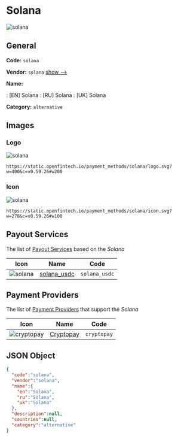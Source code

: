 
# Solana 
![solana](https://static.openfintech.io/payment_methods/solana/logo.svg?w=400&c=v0.59.26#w200)  

## General 
**Code:** `solana` 
 
**Vendor:** `solana` [show -->](/vendors/solana/) 
 
**Name:** 
 
:	[EN] Solana 
:	[RU] Solana 
:	[UK] Solana 
 
**Category:** `alternative` 
 

## Images 

### Logo 
![solana](https://static.openfintech.io/payment_methods/solana/logo.svg?w=400&c=v0.59.26#w200)  

```
https://static.openfintech.io/payment_methods/solana/logo.svg?w=400&c=v0.59.26#w200
```  

### Icon 
![solana](https://static.openfintech.io/payment_methods/solana/icon.svg?w=278&c=v0.59.26#w100)  

```
https://static.openfintech.io/payment_methods/solana/icon.svg?w=278&c=v0.59.26#w100
```  

## Payout Services 
 
The list of [Payout Services](/payout-services/) based on the _Solana_ 

|Icon|Name|Code| 
|:---:|:---:|:---:| 
|![solana](https://static.openfintech.io/payout_methods/solana/icon.svg?w=278&c=v0.59.26#w40) |[solana_usdc](/payout-services/solana_usdc/)|`solana_usdc`| 
 

## Payment Providers 
 
The list of [Payment Providers](/payment-providers/) that support the _Solana_ 

|Icon|Name|Code| 
|:---:|:---:|:---:| 
|![cryptopay](https://static.openfintech.io/payment_providers/cryptopay/icon.svg?w=278&c=v0.59.26#w100) |[Cryptopay](/payment-providers/cryptopay/)|`cryptopay`| 
 

## JSON Object 

```json
{
  "code":"solana",
  "vendor":"solana",
  "name":{
    "en":"Solana",
    "ru":"Solana",
    "uk":"Solana"
  },
  "description":null,
  "countries":null,
  "category":"alternative"
}
```  
